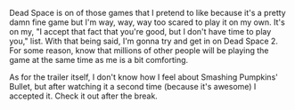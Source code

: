 

Dead Space is on of those games that I pretend to like because it's a pretty damn fine game but I'm way, way, way too scared to play it on my own. It's on my, "I accept that fact that you're good, but I don't have time to play you," list. With that being said, I'm gonna try and get in on Dead Space 2. For some reason, know that millions of other people will be playing the game at the same time as me is a bit comforting.



As for the trailer itself, I don't know how I feel about Smashing Pumpkins' Bullet, but after watching it a second time (because it's awesome) I accepted it. Check it out after the break.


